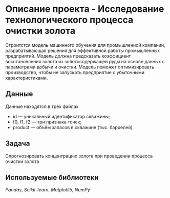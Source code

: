 # Описание проекта - Исследование технологического процесса очистки золота

Строитстся модель машинного обучения для промышленной компании, разрабатывающая решения для эффективной работы промышленных предприятий.
Модель должна предсказать коэффициент восстановления золота из золотосодержащей руды на основе данных с параметрами добычи и очистки.
Модель поможет оптимизировать производство, чтобы не запускать предприятие с убыточными характеристиками.

## Данные

Данные находятся в трёх файлах

- id — уникальный идентификатор скважины;
- f0, f1, f2 — три признака точек;
- product — объём запасов в скважине (тыс. баррелей).

## Задача

Спрогнозировать концентрацию золота при проведении процесса очистки золота

## Используемые библиотеки
*Pandas*, *Scikit-learn*, *Matplotlib*, *NumPy*
